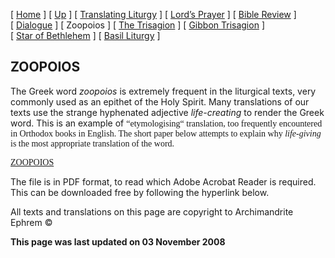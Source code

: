 \[ [Home](index.md) \] \[ [Up](obiter_scripta.md) \] \[ [Translating Liturgy](translating_liturgy.md) \] \[ [Lord’s Prayer](lord%27s_prayer.md) \] \[ [Bible Review](bible_review.md) \] \[ [Dialogue](dialogue.md) \] \[ Zoopoios \] \[ [The Trisagion](the_trisagion.md) \] \[ [Gibbon Trisagion](gibbon_trisagion.md) \] \[ [Star of Bethlehem](Star%20of%20Bethlehem.md) \] \[ [Basil Liturgy](basil_liturgy.md) \]

ZOOPOIOS
--------

The Greek word *zoopoios* is extremely frequent in the liturgical texts, very commonly used as an epithet of the Holy Spirit. Many translations of our texts use the strange hyphenated adjective *life-creating* to render the Greek word. This is an example of <span style="mso-bidi-font-size: 10.0pt; font-family: Book Antiqua; mso-fareast-font-family: Times New Roman; mso-bidi-font-family: Times New Roman; mso-ansi-language: EN-GB; mso-fareast-language: EN-US; mso-bidi-language: AR-SA">“etymologising“ translation, too frequently encountered in Orthodox books in English. The short paper below attempts to explain why *life-giving* is the most appropriate translation of the word.</span>

<span style="mso-bidi-font-size: 10.0pt; font-family: Book Antiqua; mso-fareast-font-family: Times New Roman; mso-bidi-font-family: Times New Roman; mso-ansi-language: EN-GB; mso-fareast-language: EN-US; mso-bidi-language: AR-SA">[ZOOPOIOS](zoopoios.pdf)</span>

The file is in PDF format, to read which Adobe Acrobat Reader is required. This can be downloaded free by following the hyperlink below.

All texts and translations on this page are copyright to Archimandrite Ephrem ©

**This page was last updated on 03 November 2008**
